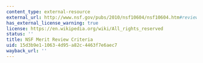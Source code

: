 ```yaml
---
content_type: external-resource
external_url: http://www.nsf.gov/pubs/2010/nsf10604/nsf10604.htm#reviewcrit
has_external_license_warning: true
license: https://en.wikipedia.org/wiki/All_rights_reserved
status: ''
title: NSF Merit Review Criteria
uid: 15d3b9e1-1063-4d95-a82c-4463f7e6aec7
wayback_url: ''
---
```


